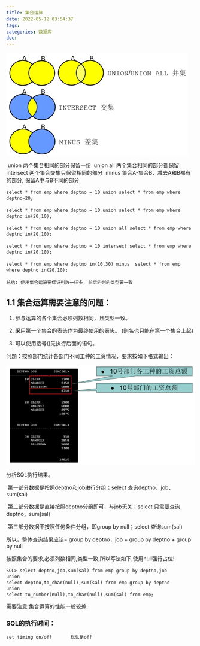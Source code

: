 ```yaml
---
title: 集合运算
date: 2022-05-12 03:54:37
tags:
categories: 数据库
doc:
---
```


![img](/images/javawz/wps20B9.tmp.jpg)

​	union 两个集合相同的部分保留一份
​	union all 两个集合相同的部分都保留
​	intersect 两个集合交集只保留相同的部分
​	minus  集合A-集合B，减去A和B都有的部分, 保留A中与B不同的部分
​	

	select * from emp where deptno = 10 union select * from emp where deptno=20;
	
	select * from emp where deptno = 10 union select * from emp where deptno in(20,10);
	
	select * from emp where deptno = 10 union all select * from emp where deptno in(20,10);
	
	select * from emp where deptno = 10 intersect select * from emp where deptno in(20,10);
	
	select * from emp where deptno in(10,30) minus  select * from emp where deptno in(20,10);
	
	总结: 使用集合运算要保证列数一样多, 前后的列的类型要一致
## **1.1** 集合运算需要注意的问题：

1. 参与运算的各个集合必须列数相同，且类型一致。		

2. 采用第一个集合的表头作为最终使用的表头。			(别名也只能在第一个集合上起)

3. 可以使用括号()先执行后面的语句。

 

问题：按照部门统计各部门不同工种的工资情况，要求按如下格式输出：

![img](../../themes/pure/source/images/javawz/wps9A70.tmp.jpg) 

分析SQL执行结果。									 

​	第一部分数据是按照deptno和job进行分组；select 查询deptno、job、sum(sal)

​	第二部分数据是直接按照deptno分组即可，与job无关；select 只需要查询deptno，sum(sal)

​	第三部分数据不按照任何条件分组，即group by null；select 查询sum(sal)

 

所以，整体查询结果应该=  group by deptno，job  +  group by deptno  +  group by null

​	按照集合的要求,必须列数相同,类型一致,所以写法如下,使用null强行占位!

```
SQL> select deptno,job,sum(sal) from emp group by deptno,job
union
select deptno,to_char(null),sum(sal) from emp group by deptno
union
select to_number(null),to_char(null),sum(sal) from emp;	
```



需要注意:集合运算的性能一般较差.

### SQL的执行时间：

```
set timing on/off		默认是off 
```

